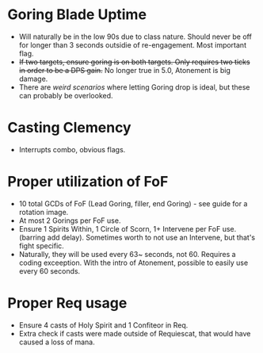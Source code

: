 # Goring Blade Uptime
* Will naturally be in the low 90s due to class nature. Should never be off for longer than 3 seconds outsidie of re-engagement. Most important flag.
* ~~If two targets, ensure goring is on both targets. Only requires two ticks in order to be a DPS gain.~~ No longer true in 5.0, Atonement is big damage.
* There are *weird scenarios* where letting Goring drop is ideal, but these can probably be overlooked.
# Casting Clemency
* Interrupts combo, obvious flags.
# Proper utilization of FoF
* 10 total GCDs of FoF (Lead Goring, filler, end Goring) - see guide for a rotation image.
* At most 2 Gorings per FoF use.
* Ensure 1 Spirits Within, 1 Circle of Scorn, 1+ Intervene per FoF use. (barring add delay). Sometimes worth to not use an Intervene, but that's fight specific.
* Naturally, they will be used every 63~ seconds, not 60. Requires a coding exceeption. With the intro of Atonement, possible to easily use every 60 seconds.
# Proper Req usage
* Ensure 4 casts of Holy Spirit and 1 Confiteor in Req.
* Extra check if casts were made outside of Requiescat, that would have caused a loss of mana.
